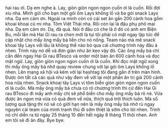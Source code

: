 hai rau ơi. Dạ em nghe à. Lay, giòn giòn ngon ngon cuốn ơi là cuốn. Rồi đợi xíu nha. Mình gửi cho bạn một gói ôm Lays khổng lồ và ba gói snack Lays nha. Dạ em cảm ơn. Ngoài ra mình còn có cái set ăn gần 200 cành hoa gồm khoai khoai củ mi nha. Tôm Việt Thái nha. Rồi còn lại là đậu phụ phô mai nha. Dạ em cảm ơn. Dạ, đã quá. Nói ở đâu có che là ở đó có anh em Biện Bu, mỗi lần mà Hai Gi rau ra chen mới là tụi tôi phải có mặt ngay lập tức để cập nhật cho mấy ông mấy bà liền cho nó nống. Team nào mà mê snack khoai tây Lays với lẩu là không thể nào bỏ qua cái chương trình này đâu á nhen. Trình này nó dễ và đơn giản như ăn kẹo vậy đó. Các ông mấy bà chỉ cần đến ngay Hai Gi rau BTesco và order một bàn ăn 600 cành hoa và đọc mật ngữ. Lay, giòn giòn ngon ngon cuốn ơi là cuốn. Khi đọc mật ngữ xong thì mấy ông mấy bà nhớ quay review chung với lại gói ôm Lays khổng lồ nhen. Lên mạng xã hội và kèm với lại hashtag tôi đang gắn ở trên màn hình. Được ôm tất cả các quà như vậy đem về với lại một phần ăn trị giá 200 cành hoa nữa nhen. Snack khoai tây Lays vị tôm biển giòn giòn ngon ngon cuốn ơi là cuốn. Mà mấy ông mấy bà chưa có rõ chương trình thì cứ đến Hai Gi rau BTesco đi mấy anh mấy chị sẽ phổ biến cho mấy ông mấy bà rõ nè. Vừa được ăn ngon mà vừa có quà đem về nữa, thích quá trời thích luôn. Mà số lượng quà tặng thì nó sẽ có giới hạn nên là mấy ông mấy bà nhớ rủ ngay nguyên cái team của mình tranh thủ đi sớm thiệt là sớm cho tôi nhen. Trình nó chỉ diễn ra từ ngày 25 tháng 10 đến hết ngày 8 tháng 11 thôi nhen. Anh em tôi sẽ đi ăn đây. Bye bye.